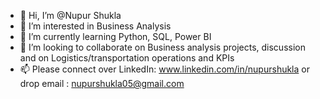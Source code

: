- 👋 Hi, I’m @Nupur Shukla 
- 👀 I’m interested in Business Analysis
- 🌱 I’m currently learning Python, SQL, Power BI
- 💞️ I’m looking to collaborate on Business analysis projects, discussion and on Logistics/transportation operations and KPIs
- 📫 Please connect over LinkedIn: www.linkedin.com/in/nupurshukla or drop email : nupurshukla05@gmail.com
<!---
Shuklanupurr/Shuklanupurr is a ✨ special ✨ repository because its `README.md` (this file) appears on your GitHub profile.
You can click the Preview link to take a look at your changes.
--->
